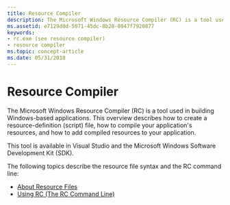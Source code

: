 ```yaml
---
title: Resource Compiler
description: The Microsoft Windows Resource Compiler (RC) is a tool used in building Windows-based applications.
ms.assetid: e7129d0d-5071-45dc-8b28-0947f7920877
keywords:
- rc.exe (see resource compiler)
- resource compiler
ms.topic: concept-article
ms.date: 05/31/2018
---
```


# Resource Compiler

The Microsoft Windows Resource Compiler (RC) is a tool used in building Windows-based applications. This overview describes how to create a resource-definition (script) file, how to compile your application's resources, and how to add compiled resources to your application.

This tool is available in Visual Studio and the Microsoft Windows Software Development Kit (SDK).

The following topics describe the resource file syntax and the RC command line:

-   [About Resource Files](about-resource-files.md)
-   [Using RC (The RC Command Line)](using-rc-the-rc-command-line-.md)

 

 




